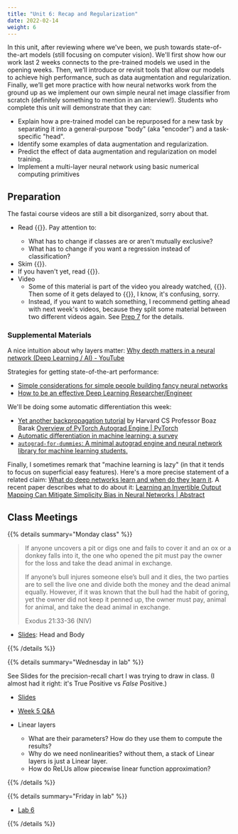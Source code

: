 ```yaml
---
title: "Unit 6: Recap and Regularization"
date: 2022-02-14
weight: 6
---
```


In this unit, after reviewing where we've been, we push towards state-of-the-art models (still focusing on computer vision). We'll first show how our work last 2 weeks connects to the pre-trained models we used in the opening weeks. Then, we’ll introduce or revisit tools that allow our models to achieve high performance, such as data augmentation and regularization. Finally, we’ll get more practice with how neural networks work from the ground up as we implement our own simple neural net image classifier from scratch (definitely something to mention in an interview!).
Students who complete this unit will demonstrate that they can:

- Explain how a pre-trained model can be repurposed for a new task by separating it into a general-purpose "body" (aka "encoder") and a task-specific "head".
- Identify some examples of data augmentation and regularization.
- Predict the effect of data augmentation and regularization on model training.
- Implement a multi-layer neural network using basic numerical computing primitives

## Preparation

The fastai course videos are still a bit disorganized, sorry about that.

- Read {{<fastbook num="6" nbname="06_multicat.ipynb">}}. Pay attention to:
  - What has to change if classes are or aren't mutually exclusive?
  - What has to change if you want a regression instead of classification?
- Skim {{<fastbook num="7" nbname="07_sizing_and_tta.ipynb">}}.
- If you haven't yet, read {{<fastbook num="17" nbname="17_foundations.ipynb">}}.
- Video
  - Some of this material is part of the video you already watched, {{<fastvideo num="3">}}. Then some of it gets delayed to {{<fastvideo num="8">}}, I know, it's confusing, sorry.
  - Instead, if you want to watch something, I recommend getting ahead with next week's videos, because they split some material between two different videos again. See [Prep 7](../07embedding/) for the details.


### Supplemental Materials

A nice intuition about why layers matter: [Why depth matters in a neural network (Deep Learning / AI) - YouTube](https://www.youtube.com/watch?v=e5xKayCBOeU&list=PLbg3ZX2pWlgKV8K6bFJr5dhM7oOClExUJ&index=4)

Strategies for getting state-of-the-art performance:

- [Simple considerations for simple people building fancy neural networks](https://huggingface.co/blog/simple-considerations)
- [How to be an effective Deep Learning Researcher/Engineer](https://www.dropbox.com/s/3iv93falplmt0yc/8_effective_dl.pdf?dl=0)

We'll be doing some automatic differentiation this week:

- [Yet another backpropagation tutorial](https://windowsontheory.org/2020/11/03/yet-another-backpropagation-tutorial/) by Harvard CS Professor Boaz Barak
[Overview of PyTorch Autograd Engine | PyTorch](https://pytorch.org/blog/overview-of-pytorch-autograd-engine/)
- [Automatic differentiation in machine learning: a survey](https://arxiv.org/abs/1502.05767)
- [`autograd-for-dummies`: A minimal autograd engine and neural network library for machine learning students.](https://github.com/malwaredllc/autograd-for-dummies)

Finally, I sometimes remark that "machine learning is lazy" (in that it tends to focus on superficial easy features). Here's a more precise statement of a related claim: [What do deep networks learn and when do they learn it](https://windowsontheory.org/2021/02/17/what-do-deep-networks-learn-and-when-do-they-learn-it/). A recent paper describes what to do about it: [Learning an Invertible Output Mapping Can Mitigate Simplicity Bias in Neural Networks | Abstract](https://arxiv.org/abs/2210.01360)

## Class Meetings

{{% details summary="Monday class" %}}

> If anyone uncovers a pit or digs one and fails to cover it and an ox or a donkey falls into it, the one who opened the pit must pay the owner for the loss and take the dead animal in exchange.
>
> If anyone’s bull injures someone else’s bull and it dies, the two parties are to sell the live one and divide both the money and the dead animal equally. However, if it was known that the bull had the habit of goring, yet the owner did not keep it penned up, the owner must pay, animal for animal, and take the dead animal in exchange.
> 
> Exodus 21:33-36 (NIV)

- [Slides](../../slides/w6/w6-recap.html): Head and Body

{{% /details %}}

{{% details summary="Wednesday in lab" %}}

See Slides for the precision-recall chart I was trying to draw in class. (I almost had it right: it's True Positive vs *False* Positive.)

- [Slides](../../slides/w6/w6-recap.html)
- [Week 5 Q&A](../05learning/qa/)

- Linear layers
  - What are their parameters? How do they use them to compute the results?
  - Why do we need nonlinearities? without them, a stack of Linear layers is just a Linear layer.
  - How do ReLUs allow piecewise linear function approximation?

{{% /details %}}

{{% details summary="Friday in lab" %}}

- [Lab 6](lab/)

{{% /details %}}


<!--

Next year: the diagram of overconfidence kinda worked, but:

- more visuals would have helped
- I'm getting a lot of mileage out of 1D function approximation, but it might also be too limiting. Perhaps working with dot products from the start would be a better intuitive framework? Rotate (Linear), then selectively squish (ReLU)?

-->